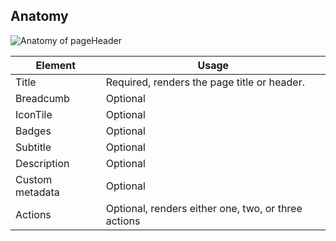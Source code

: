 ## Anatomy

![Anatomy of pageHeader](/assets/components/page-header/page-header-anatomy.png)

| Element | Usage |
|---------|-------|
| Title | Required, renders the page title or header. |
| Breadcumb | Optional  |
| IconTile | Optional |
| Badges | Optional |
| Subtitle | Optional |
| Description | Optional |
| Custom metadata | Optional |
| Actions | Optional, renders either one, two, or three actions |